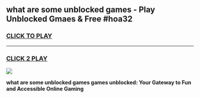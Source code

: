 
## what are some unblocked games - Play Unblocked Gmaes & Free #hoa32
<h3>
<a href="https://premium.freeplayer.one?title=what_are_some_unblocked_games&ref=01M">CLICK TO PLAY</a></h3>
<hr>

<h3>
<a href="https://premium.freeplayer.one?title=what_are_some_unblocked_games&ref=01M">CLICK 2 PLAY</a>
  
</h3>

<a href="https://premium.freeplayer.one?title=what_are_some_unblocked_games&ref=01M"><img src="https://clearcache.store/games.png"></a>


**what are some unblocked games games unblocked: Your Gateway to Fun and Accessible Online Gaming**
